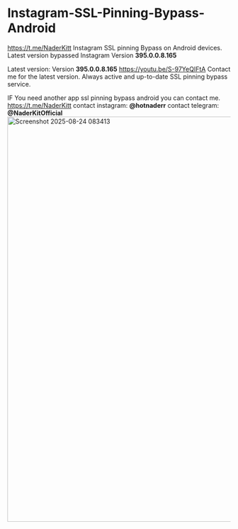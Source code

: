 # Instagram-SSL-Pinning-Bypass-Android

https://t.me/NaderKitt
Instagram SSL pinning Bypass  on Android devices. Latest version bypassed Instagram Version **395.0.0.8.165** 

Latest version: Version **395.0.0.8.165** 
https://youtu.be/S-97YeQIFtA
Contact me for the latest version. Always active and up-to-date SSL pinning bypass service.

IF You need another app ssl pinning bypass android you can contact me.
https://t.me/NaderKitt
contact instagram: **@hotnaderr** 
contact telegram: **@NaderKitOfficial**
<img width="1857" height="914" alt="Screenshot 2025-08-24 083413" src="https://github.com/user-attachments/assets/f50e7810-e93d-4fa0-ba76-6ff4d6d9a11f" />
